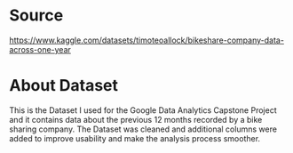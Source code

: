 # Source 
https://www.kaggle.com/datasets/timoteoallock/bikeshare-company-data-across-one-year


# About Dataset
This is the Dataset I used for the Google Data Analytics Capstone Project and it contains data about the previous 12 months recorded by a bike sharing company. The Dataset was cleaned and additional columns were added to improve usability and make the analysis process smoother.